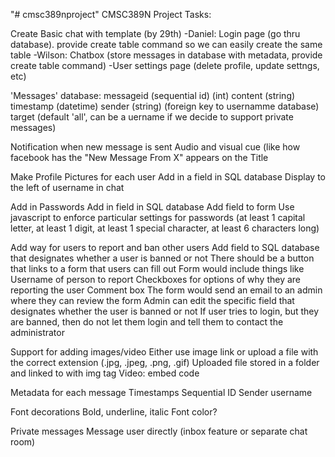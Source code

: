 "# cmsc389nproject" 
CMSC389N Project Tasks:

Create Basic chat with template (by 29th)
	-Daniel: Login page (go thru database). provide create table command so we can easily create the same table
	-Wilson: Chatbox (store messages in database with metadata, provide create table command)
	-User settings page (delete profile, update settngs, etc)
	
'Messages' database:
	messageid (sequential id) (int)
	content (string)
	timestamp (datetime)
	sender (string) (foreign key to usernamme database)
	target (default 'all', can be a uername if we decide to support private messages)
	
Notification when new message is sent
	Audio and visual cue (like how facebook has the "New Message From X" appears on the Title

Make Profile Pictures for each user
	Add in a field in SQL database
	Display to the left of username in chat

Add in Passwords
	Add in field in SQL database
	Add field to form
	Use javascript to enforce particular settings for passwords (at least 1 capital letter, at least 1 digit, at least 1 special character, at least 6 characters long)

Add way for users to report and ban other users
	Add field to SQL database that designates whether a user is banned or not
	There should be a button that links to a form that users can fill out
	Form would include things like
		Username of person to report
		Checkboxes for options of why they are reporting the user
		Comment box
	The form would send an email to an admin where they can review the form
	Admin can edit the specific field that designates whether the user is banned or not
	If user tries to login, but they are banned, then do not let them login and tell them to contact the administrator

Support for adding images/video
	Either use image link or upload a file with the correct extension (.jpg, .jpeg, .png, .gif)
		Uploaded file stored in a folder and linked to with img tag
	Video: embed code

Metadata for each message
	Timestamps
	Sequential ID
	Sender username

Font decorations
	Bold, underline, italic
	Font color?

Private messages
	Message user directly (inbox feature or separate chat room)
